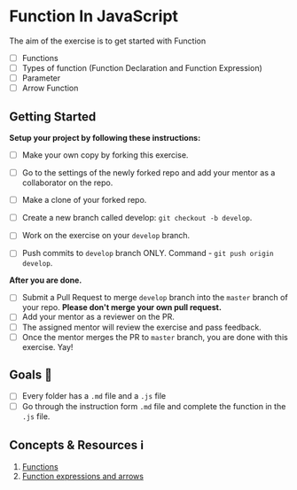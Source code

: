 # Function In JavaScript

The aim of the exercise is to get started with Function
* [ ] Functions
* [ ] Types of function (Function Declaration and Function Expression)
* [ ] Parameter
* [ ] Arrow Function

## Getting Started

**Setup your project by following these instructions:**

* [ ] Make your own copy by forking this exercise.
* [ ] Go to the settings of the newly forked repo and add your mentor as a collaborator on the repo.
* [ ] Make a clone of your forked repo.
* [ ] Create a new branch called develop: `git checkout -b develop`.
* [ ] Work on the exercise on your `develop` branch.
* [ ] Push commits to `develop` branch ONLY. Command - `git push origin develop`.


**After you are done.**

* [ ] Submit a Pull Request to merge `develop` branch into the `master` branch of your repo. **Please don't merge your own pull request.**
* [ ] Add your mentor as a reviewer on the PR.
* [ ] The assigned mentor will review the exercise and pass feedback.
* [ ] Once the mentor merges the PR to `master` branch, you are done with this exercise. Yay!

## Goals 🎯
* [ ] Every folder has a `.md` file and a `.js` file
* [ ] Go through the instruction form `.md` file and complete the function in the `.js` file.

## Concepts & Resources ℹ️

1. [Functions](http://javascript.info/function-basics)
2. [Function expressions and arrows](http://javascript.info/function-expressions-arrows)